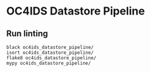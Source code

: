 # OC4IDS Datastore Pipeline

## Run linting

```
black oc4ids_datastore_pipeline/
isort oc4ids_datastore_pipeline/
flake8 oc4ids_datastore_pipeline/
mypy oc4ids_datastore_pipeline/
```
